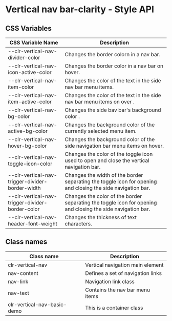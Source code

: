 # Vertical nav bar-clarity - Style API

## CSS Variables

| CSS Variable Name                    | Description                                                  |
| ------------------------------------ | ------------------------------------------------------------ |
| --clr-vertical-nav-divider-color     | Changes the border colorn in a nav bar.
| --clr-vertical-nav-icon-active-color | Changes the border color in a nav bar on hover.
| --clr-vertical-nav-item-color        | Changes the color of the text in the side nav bar menu items.
| --clr-vertical-nav-item-active-color | Changes the color of the text in the side nav bar menu items on over .
| --clr-vertical-nav-bg-color          | Changes the side bav bar's background color .
| --clr-vertical-nav-active-bg-color   | Changes the background color of the currently selected menu item.
| --clr-vertical-nav-hover-bg-color    | Changes the background color of the side navigation bar menu items on hover.
| --clr-vertical-nav-toggle-icon-color | Changes the color of the toggle icon used to open and close the vertical navigation bar.
| --clr-vertical-nav-trigger-divider-border-width | Changes the width of the border separating the toggle icon for opening and closing the side navigation bar.
| --clr-vertical-nav-trigger-divider-border-color | Changes the color of the border separating the toggle icon for opening and closing the side navigation bar.
| --clr-vertical-nav-header-font-weight | Changes the thickness of text characters.

## Class names
| Class name                  | Description                              |
| -------------               | ---------------------------------------- |
| clr-vertical-nav            | Vertical navigation main element         |
| nav-content                 | Defines a set of navigation links        |
| nav-link                    | Navigation link class                    |
| nav-text                    | Contains the nav bar menu items          |
| clr-vertical-nav-basic-demo | This is a container class                |